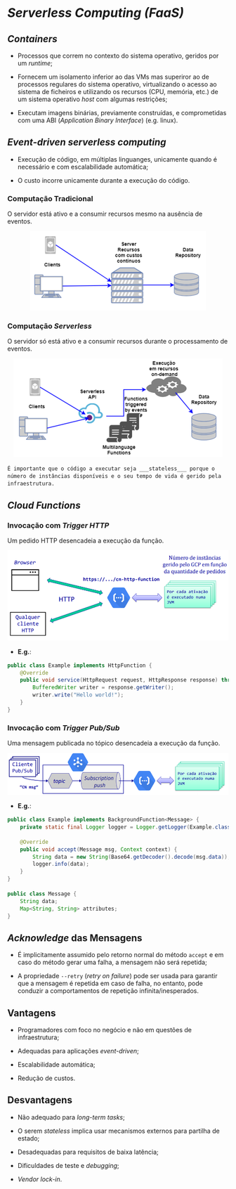 # ___Serverless Computing (FaaS)___

## ___Containers___

* Processos que correm no contexto do sistema operativo, geridos por um _runtime_;

* Fornecem um isolamento inferior ao das VMs mas superiror ao de processos regulares do sistema operativo, virtualizando o acesso ao sistema de ficheiros e utilizando os recursos (CPU, memória, etc.) de um sistema operativo _host_ com algumas restrições;

* Executam imagens binárias, previamente construídas, e comprometidas com uma ABI (_Application Binary Interface_) (e.g. linux).

## ___Event-driven serverless computing___

* Execução de código, em múltiplas linguanges, unicamente quando é necessário e com escalabilidade automática;

* O custo incorre unicamente durante a execução do código.

### __Computação Tradicional__

O servidor está ativo e a consumir recursos mesmo na ausência de eventos.

<div align="center">

![](../imgs/serverless-computing-1.png)

</div>

### __Computação__ ___Serverless___

O servidor só está ativo e a consumir recursos durante o processamento de eventos.

<div align="center">

![](../imgs/serverless-computing-2.png)

</div>

``É importante que o código a executar seja ___stateless___ porque o número de instâncias disponíveis e o seu tempo de vida é gerido pela infraestrutura.``

## ___Cloud Functions___

### __Invocação com__ ___Trigger HTTP___

Um pedido HTTP desencadeia a execução da função.

<div align="center">

![](../imgs/serverless-computing-3.png)

</div>

* __E.g.__:

```java
public class Example implements HttpFunction {
    @Override
    public void service(HttpRequest request, HttpResponse response) throws Exception {
        BufferedWriter writer = response.getWriter();
        writer.write("Hello world!");
    }
}
```

### __Invocação com__ ___Trigger Pub/Sub___

Uma mensagem publicada no tópico desencadeia a execução da função.

<div align="center">

![](../imgs/serverless-computing-4.png)

</div>

* __E.g.__:

```java
public class Example implements BackgroundFunction<Message> {
    private static final Logger logger = Logger.getLogger(Example.class.getName());
    
    @Override
    public void accept(Message msg, Context context) {
        String data = new String(Base64.getDecoder().decode(msg.data));
        logger.info(data);
    }
}

public class Message {
    String data;
    Map<String, String> attributes;
}
```

## ___Acknowledge___ __das Mensagens__

* É implicitamente assumido pelo retorno normal do método ``accept`` e em caso do método gerar uma falha, a mensagem não será repetida;

* A propriedade ``--retry`` (_retry on failure_) pode ser usada para garantir que a mensagem é repetida em caso de falha, no entanto, pode conduzir a comportamentos de repetição infinita/inesperados.

## __Vantagens__

* Programadores com foco no negócio e não em questões de infraestrutura;

* Adequadas para aplicações _event-driven_;

* Escalabilidade automática;

* Redução de custos.

## __Desvantagens__

* Não adequado para _long-term tasks_;

* O serem _stateless_ implica usar mecanismos externos para partilha de estado;

* Desadequadas para requisitos de baixa latência;

* Dificuldades de teste e _debugging_;

* _Vendor lock-in_.